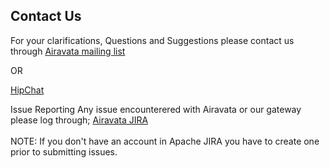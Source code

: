 ## Contact Us
For your clarifications, Questions and Suggestions please contact us through
<a href="http://airavata.apache.org/community/mailing-lists.html" target="_blank">Airavata mailing list</a>

OR

<a href="https://www.hipchat.com/gMDHyN1KM" target="_blank">HipChat</a>

Issue Reporting
Any issue encounterered with Airavata or our gateway please log through;
<a href="https://issues.apache.org/jira/browse/AIRAVATA-1889?jql=project%20%3D%20AIRAVATA" target="_blank">Airavata JIRA</a>
<br></br>
NOTE: If you don't have an account in Apache JIRA you have to create one prior to submitting issues.
